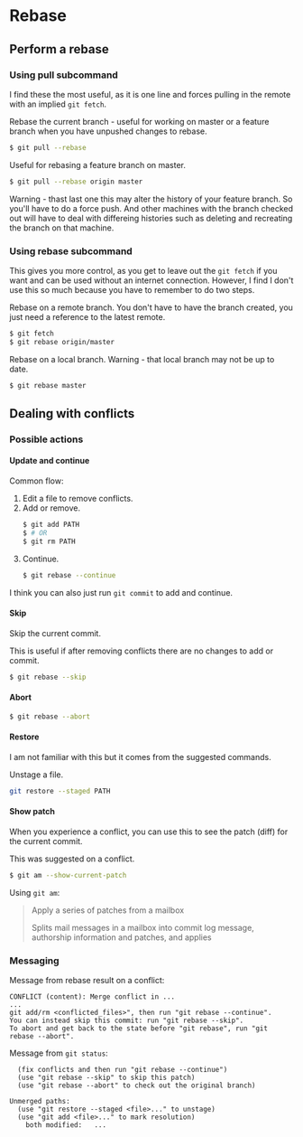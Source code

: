 # Rebase


## Perform a rebase

### Using pull subcommand

I find these the most useful, as it is one line and forces pulling in the remote with an implied `git fetch`.

Rebase the current branch - useful for working on master or a feature branch when you have unpushed changes to rebase.

```sh
$ git pull --rebase
```

Useful for rebasing a feature branch on master.

```sh
$ git pull --rebase origin master
```

Warning - thast last one this may alter the history of your feature branch. So you'll have to do a force push. And other machines with the branch checked out will have to deal with differeing histories such as deleting and recreating the branch on that machine.

### Using rebase subcommand

This gives you more control, as you get to leave out the `git fetch` if you want and can be used without an internet connection. However, I find I don't use this so much because you have to remember to do two steps.

Rebase on a remote branch. You don't have to have the branch created, you just need a reference to the latest remote.

```sh
$ git fetch
$ git rebase origin/master
```

Rebase on a local branch. Warning - that local branch may not be up to date.

```sh
$ git rebase master
```


## Dealing with conflicts

### Possible actions

#### Update and continue

Common flow:

1. Edit a file to remove conflicts.
2. Add or remove.
    ```sh
    $ git add PATH
    $ # OR
    $ git rm PATH
    ```
3. Continue.
    ```sh
    $ git rebase --continue
    ```

I think you can also just run `git commit` to add and continue.


#### Skip

Skip the current commit.

This is useful if after removing conflicts there are no changes to add or commit.

```sh
$ git rebase --skip
```

#### Abort

```sh
$ git rebase --abort
```

#### Restore

I am not familiar with this but it comes from the suggested commands.

Unstage a file.

```sh
git restore --staged PATH
```

#### Show patch

When you experience a conflict, you can use this to see the patch (diff) for the current commit.

This was suggested on a conflict.

```sh
$ git am --show-current-patch
```

Using `git am`:

> Apply a series of patches from a mailbox
>
> Splits mail messages in a mailbox into commit log message, authorship information and patches, and applies

### Messaging

Message from rebase result on a conflict:

```
CONFLICT (content): Merge conflict in ...
...
git add/rm <conflicted_files>", then run "git rebase --continue".
You can instead skip this commit: run "git rebase --skip".
To abort and get back to the state before "git rebase", run "git rebase --abort".
```

Message from `git status`:

```
  (fix conflicts and then run "git rebase --continue")
  (use "git rebase --skip" to skip this patch)
  (use "git rebase --abort" to check out the original branch)

Unmerged paths:
  (use "git restore --staged <file>..." to unstage)
  (use "git add <file>..." to mark resolution)
	both modified:   ...
```
